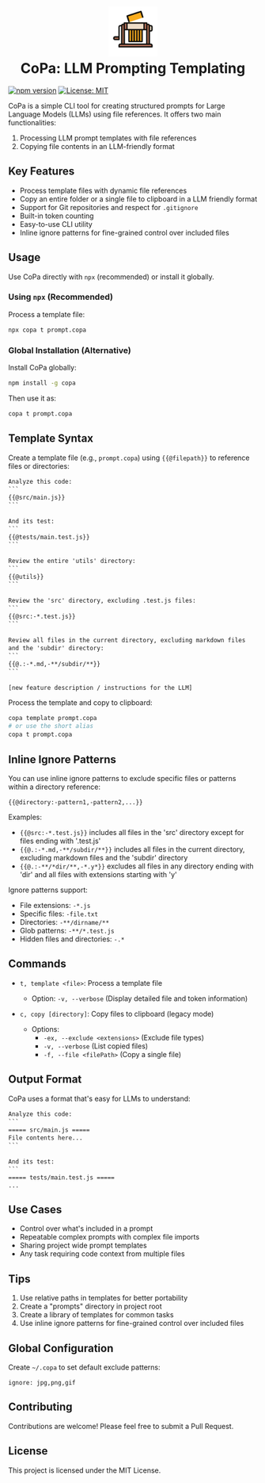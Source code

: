 <h1 align="center">
    <img width="100" height="100" src="copa.svg" alt="CoPa Logo"><br>
    CoPa: LLM Prompting Templating

</h1>

[![npm version](https://badge.fury.io/js/copa.svg)](https://badge.fury.io/js/copa)
[![License: MIT](https://img.shields.io/badge/License-MIT-blue.svg)](https://opensource.org/licenses/MIT)

CoPa is a simple CLI tool for creating structured prompts for Large Language Models (LLMs) using file references. 
It offers two main functionalities:

1. Processing LLM prompt templates with file references
2. Copying file contents in an LLM-friendly format

## Key Features

- Process template files with dynamic file references
- Copy an entire folder or a single file to clipboard in a LLM friendly format
- Support for Git repositories and respect for `.gitignore`
- Built-in token counting
- Easy-to-use CLI utility
- Inline ignore patterns for fine-grained control over included files

## Usage

Use CoPa directly with `npx` (recommended) or install it globally.

### Using `npx` (Recommended)

Process a template file:

```sh
npx copa t prompt.copa
```

### Global Installation (Alternative)

Install CoPa globally:

```sh
npm install -g copa
```

Then use it as:

```sh
copa t prompt.copa
```

## Template Syntax

Create a template file (e.g., `prompt.copa`) using `{{@filepath}}` to reference files or directories:

````
Analyze this code:
```
{{@src/main.js}}
```

And its test:
```
{{@tests/main.test.js}}
```

Review the entire 'utils' directory:
```
{{@utils}}
```

Review the 'src' directory, excluding .test.js files:
```
{{@src:-*.test.js}}
```

Review all files in the current directory, excluding markdown files and the 'subdir' directory:
```
{{@.:-*.md,-**/subdir/**}}
```

[new feature description / instructions for the LLM]
````

Process the template and copy to clipboard:

```sh
copa template prompt.copa
# or use the short alias
copa t prompt.copa
```

## Inline Ignore Patterns

You can use inline ignore patterns to exclude specific files or patterns within a directory reference:

```
{{@directory:-pattern1,-pattern2,...}}
```

Examples:
- `{{@src:-*.test.js}}` includes all files in the 'src' directory except for files ending with '.test.js'
- `{{@.:-*.md,-**/subdir/**}}` includes all files in the current directory, excluding markdown files and the 'subdir' directory
- `{{@.:-**/*dir/**,-*.y*}}` excludes all files in any directory ending with 'dir' and all files with extensions starting with 'y'

Ignore patterns support:
- File extensions: `-*.js`
- Specific files: `-file.txt`
- Directories: `-**/dirname/**`
- Glob patterns: `-**/*.test.js`
- Hidden files and directories: `-.*`

## Commands

- `t, template <file>`: Process a template file
  - Option: `-v, --verbose` (Display detailed file and token information)

- `c, copy [directory]`: Copy files to clipboard (legacy mode)
  - Options: 
    - `-ex, --exclude <extensions>` (Exclude file types)
    - `-v, --verbose` (List copied files)
    - `-f, --file <filePath>` (Copy a single file)

## Output Format

CoPa uses a format that's easy for LLMs to understand:

````
Analyze this code:
```
===== src/main.js =====
File contents here...
```

And its test:
```
===== tests/main.test.js =====
...
````

## Use Cases

- Control over what's included in a prompt
- Repeatable complex prompts with complex file imports
- Sharing project wide prompt templates
- Any task requiring code context from multiple files

## Tips

1. Use relative paths in templates for better portability
2. Create a "prompts" directory in project root
3. Create a library of templates for common tasks
4. Use inline ignore patterns for fine-grained control over included files

## Global Configuration

Create `~/.copa` to set default exclude patterns:

```
ignore: jpg,png,gif
```

## Contributing

Contributions are welcome! Please feel free to submit a Pull Request.

## License

This project is licensed under the MIT License.
